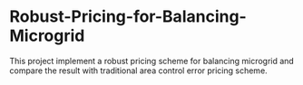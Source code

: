 # Robust-Pricing-for-Balancing-Microgrid
This project implement a robust pricing scheme for balancing microgrid and compare the result with traditional area control error pricing scheme.
